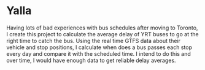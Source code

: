 # Yalla

Having lots of bad experiences with bus schedules after moving to Toronto, I create this project to calculate the average delay of YRT buses to go at the right time to catch the bus. Using the real time GTFS data about their vehicle and stop positions, I calculate when does a bus passes each stop every day and compare it with the scheduled time. I intend to do this and over time, I would have enough data to get reliable delay averages.
